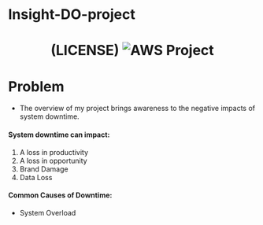 # Insight-DO-project

# <div align="center">(LICENSE) ![AWS Project](https://img.shields.io/badge/-Project-informational?style=flat&logo=amazon-aws&logoColor=232F3E&color=white)</div>

# Problem

- The overview of my project brings awareness to the negative impacts of system downtime.  
#### System downtime can impact:
  1. A loss in productivity
  2. A loss in opportunity
  3. Brand Damage
  4. Data Loss
  
  
#### Common Causes of Downtime:
 - System Overload
